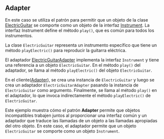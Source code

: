 ## Adapter
En este caso se utiliza el patrón para permitir que un objeto de la clase [ElectricGuitar](ElectricGuitar.java)
se comporte como un objeto de la interfaz [Instrument](Instrument.java). 
La interfaz Instrument define el método `play()`, que es común para todos los instrumentos.

La clase `ElectricGuitar` representa un instrumento específico que tiene un método `playElectric()` para reproducir
la guitarra eléctrica.

El adaptador [ElectricGuitarAdapter](ElectricGuitarAdapter.java) implementa la interfaz `Instrument` y tiene una referencia a un objeto `ElectricGuitar`.
En el método `play()` del adaptador, se llama al método `playElectric()` del objeto `ElectricGuitar`.

En el cliente([Adapter](Adapter.java)), se crea una instancia de `ElectricGuitar` y luego se crea un adaptador `ElectricGuitarAdapter` pasando la
instancia de `ElectricGuitar` como argumento. Finalmente, se llama al método `play()` en el adaptador, lo que invoca 
indirectamente el método `playElectric()` de `ElectricGuitar`.

Este ejemplo muestra cómo el patrón **Adapter** permite que objetos incompatibles trabajen juntos al proporcionar una 
interfaz común y un adaptador que traduce las llamadas de un objeto a las llamadas apropiadas del otro objeto. 
En este caso, el adaptador permite que un objeto `ElectricGuitar` se comporte como un objeto `Instrument`.